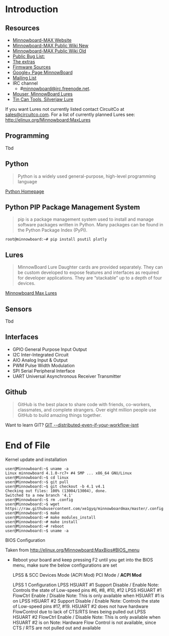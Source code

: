 # Introduction

## Resources

- [Minnowboard-MAX Website](http://www.minnowboard.org/meet-minnowboard-max/)
- [Minnowboard-MAX Public Wiki New](http://wiki.minnowboard.org/MinnowBoard_Wiki_Home)
- [Minnowboard-MAX Public Wiki Old](http://elinux.org/Minnowboard:MinnowMax)
- [Public Bug List:](https://wiki.yoctoproject.org/wiki/Minnow_Bug_Triage)
- [The extras](https://github.com/MinnowBoard/minnow-max-extras)
- [Firmware Sources](http://firmware.intel.com/projects/minnowboard-max)
- [Google+ Page MinnowBoard](https://plus.google.com/+MinnowboardOrg/posts)
- [Mailing List](http://lists.elinux.org/mailman/listinfo/elinux-minnowboard)
- IRC channel
  - #minnowboard@irc.freenode.net.  
- [Mouser, MinnowBoard Lures](http://www.mouser.com/new/MinnowBoard/minnowboard-max-lures/)
- [Tin Can Tools, Silverjaw Lure](http://www.tincantools.com/MinowBoard_Max_Add-ons/Silverjaw_Lure.html)

If you want Lures not currently listed contact CircuitCo at sales@circuitco.com.
For a list of currently planned Lures see:
 http://elinux.org/Minnowboard:MaxLures
 


## Programming

Tbd

## Python

> Python is a widely used general-purpose, high-level programming language

[Python Homepage](https://www.python.org/)

## Python PIP Package Management System

> pip is a package management system used to install and manage software
> packages written in Python. Many packages can be found in the Python Package
> Index (PyPI).

    root@minnowboard:~# pip install psutil plotly

## Lures

> MinnowBoard Lure Daughter cards are provided separately. They can be custom developed to expose features and interfaces as required for developer applications. They are “stackable” up to a depth of four devices.

[Minnowboard Max Lures](http://elinux.org/Minnowboard:MaxLures)

## Sensors

Tbd

## Interfaces

* GPIO General Purpose Input Output
* I2C Inter-Integrated Circuit
* AIO Analog Input & Output
* PWM Pulse Width Modulation
* SPI Serial Peripheral Interface
* UART Universal Asynchronous Receiver Transmitter

## Github

> GitHub is the best place to share code with friends, co-workers, classmates, and complete strangers. Over eight million people use GitHub to build amazing things together.

Want to learn GIT? [GIT --distributed-even-if-your-workflow-isnt](https://git-scm.com/book/en/v2/Getting-Started-About-Version-Control)

[](https://ms-iot.github.io/content/images/PinMappings/MBM_Pinout.png)

# End of File

Kernel update and installation

    user@Minnowboard:~$ uname -a
    Linux minnowboard 4.1.0-rc7+ #4 SMP ... x86_64 GNU/Linux
    user@Minnowboard:~$ cd linux
    user@Minnowboard:~$ git pull
    user@Minnowboard:~$ git checkout -b 4.1 v4.1
    Checking out files: 100% (13004/13004), done.
    Switched to a new branch '4.1'
    user@Minnowboard:~$ rm .config
    user@Minnowboard:~$ wget https://raw.githubusercontent.com/xe1gyq/minnowboardmax/master/.config
    user@Minnowboard:~$ make
    user@Minnowboard:~# make modules_install
    user@Minnowboard:~# make install
    user@Minnowboard:~# reboot
    user@Minnowboard:~$ uname -a

BIOS Configuration

Taken from http://elinux.org/Minnowboard:MaxBios#BIOS_menu

- Reboot your board and keep pressing F2 until you get into the BIOS menu, make sure the below configurations are set


    LPSS & SCC Devices Mode (ACPI Mod)
    PCI Mode / __ACPI Mod__

    LPSS 1 Configuration
    LPSS HSUART #1 Support
    Disable / Enable
    Note: Controls the state of Low-speed pins #6, #8, #10, #12
    LPSS HSUART #1 FlowCtrl
    Enable / Disable
    Note: This is only available when HSUART #1 is on
    LPSS HSUART #2 Support
    Disable / Enable
    Note: Controls the state of Low-speed pins #17, #19. HSUART #2 does not have hardware FlowControl due to lack of CTS/RTS lines being pulled out
    LPSS HSUART #2 FlowCtrl
    Enable / Disable
    Note: This is only available when HSUART #2 is on
    Note: Hardware Flow Control is not available, since CTS / RTS are not pulled out and available



